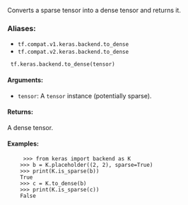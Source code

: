 
Converts a sparse tensor into a dense tensor and returns it.
### Aliases:
- `tf.compat.v1.keras.backend.to_dense`
- `tf.compat.v2.keras.backend.to_dense`

```
 tf.keras.backend.to_dense(tensor)
```
#### Arguments:
- `tensor`: A `tensor` instance (potentially sparse).
#### Returns:

A dense tensor.
#### Examples:

```
     >>> from keras import backend as K
    >>> b = K.placeholder((2, 2), sparse=True)
    >>> print(K.is_sparse(b))
    True
    >>> c = K.to_dense(b)
    >>> print(K.is_sparse(c))
    False
```
